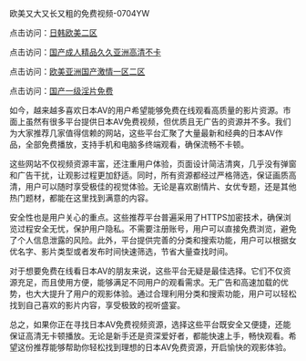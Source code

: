 欧美又大又长又粗的免费视频-0704YW

点击访问：<a href="https://vassv.pages.dev/">日韩欧美二区</a>

点击访问：<a href="https://gsd-agv.pages.dev/">国产成人精品久久亚洲高清不卡</a>

点击访问：<a href="https://gda-c7m.pages.dev/">欧美亚洲国产激情一区二区</a>

点击访问：<a href="https://tfda.pages.dev/">国产一级淫片免费</a>

如今，越来越多喜欢日本AV的用户希望能够免费在线观看高质量的影片资源。市面上虽然有很多平台提供日本AV免费视频，但优质且无广告的资源并不多。我们为大家推荐几家值得信赖的网站，这些平台汇聚了大量最新和经典的日本AV作品，全部免费播放，支持手机和电脑多终端观看，确保流畅不卡顿。

这些网站不仅视频资源丰富，还注重用户体验，页面设计简洁清爽，几乎没有弹窗和广告干扰，让观影过程更加舒适。同时，所有资源都经过严格筛选，保证画质高清，用户可以随时享受极佳的视觉体验。无论是喜欢剧情片、女优专题，还是其他热门题材，都能在这里找到满意的内容。

安全性也是用户关心的重点。这些推荐平台普遍采用了HTTPS加密技术，确保浏览过程安全无忧，保护用户隐私。不需要注册账号，用户可以直接免费浏览，避免了个人信息泄露的风险。此外，平台提供完善的分类和搜索功能，用户可以根据女优名字、影片类型或者发布时间快速筛选，节省大量查找时间。

对于想要免费在线看日本AV的朋友来说，这些平台无疑是最佳选择。它们不仅资源充足，而且使用方便，能够满足不同用户的观看需求。无广告和高速加载的优势，也大大提升了用户的观影体验。通过合理利用分类和搜索功能，用户可以轻松找到自己喜欢的影片内容，享受极致的视听盛宴。

总之，如果你正在寻找日本AV免费视频资源，选择这些平台既安全又便捷，还能保证高清无卡顿播放。无论是新手还是资深爱好者，都能快速上手，畅快观看。希望这份推荐能够帮助你轻松找到理想的日本AV免费资源，开启愉快的观影体验。

<span style="display:none;">[Canonical link]( https://github.com/bkpp20250704/bkpp15 ）</span>
